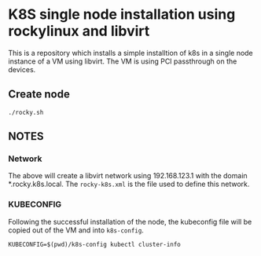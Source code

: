 # K8S single node installation using rockylinux and libvirt
This is a repository which installs a simple installtion of k8s in a single node instance of a VM using libvirt. The VM is using PCI passthrough on the devices.

## Create node
`./rocky.sh`

## NOTES

### Network
The above will create a libvirt network using 192.168.123.1 with the domain *.rocky.k8s.local. The `rocky-k8s.xml` is the file used to define this network.

### KUBECONFIG
Following the successful installation of the node, the kubeconfig file will be copied out of the VM and into `k8s-config`.

`KUBECONFIG=$(pwd)/k8s-config kubectl cluster-info`

